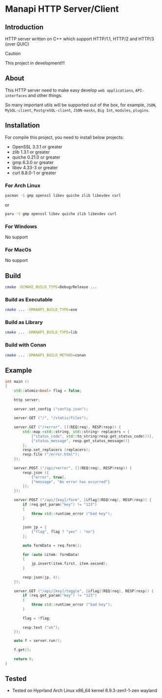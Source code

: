 # Manapi HTTP Server/Client

## Introduction
HTTP server written on C++ which support HTTP/1.1, HTTP/2 and HTTP/3 (over QUIC)

> [!CAUTION]
> This project in development!!!

## About
This HTTP server need to make easy develop `web applications`, `API-interfaces` and other things.

So many important utils will be supported out of the box, for example, `JSON`, `MySQL-client`, `PostgreSQL-client`, `JSON-masks`, `Big Int`, `modules`, `plugins`.

## Installation
For compile this project, you need to install below projects:
- OpenSSL 3.3.1 or greater
- zlib 1.3.1 or greater
- quiche 0.21.0 or greater
- gmp 6.3.0 or greater
- libev 4.33-3 or greater
- curl 8.8.0-1 or greater

### For Arch Linux
```bash
pacman -S gmp openssl libev quiche zlib libevdev curl
```

or 

```bash
paru -S gmp openssl libev quiche zlib libevdev curl
```

### For Windows

No support

### For MacOs

No support

## Build

```bash
cmake -DCMAKE_BUILD_TYPE=Debug/Release ...
```

### Build as Executable
```bash
cmake ... -DMANAPI_BUILD_TYPE=exe
```

### Build as Library
```bash
cmake ... -DMANAPI_BUILD_TYPE=lib
```

### Build with Conan
```bash
cmake ... -DMANAPI_BUILD_METHOD=conan
```

## Example

```c++
int main ()
{
    std::atomic<bool> flag = false;
    
    http server;
    
    server.set_config ("config.json");
    
    server.GET ("/", "/static/files");
    
    server.GET ("/+error", [](REQ(req), RESP(resp)) {
        std::map <std::string, std::string> replacers = {
            {"status_code", std::to_string(resp.get_status_code())},
            {"status_message", resp.get_status_message()}
        };
        resp.set_replacers (replacers);
        resp.file ("/error.html");
    });
    
    server.POST ("/api/+error", [](REQ(req), RESP(resp)) {
        resp.json ({
            {"error", true},
            {"message", "An error has occurred"}
        });
    });
    
    server.POST ("/api/[key]/form", [&flag](REQ(req), RESP(resp)) {
        if (req.get_param("key") != "123")
        {
            throw std::runtime_error ("bad key");
        }
        
        json jp = {
            {"flag", flag ? "yes" : "no"}
        };
        
        auto formData = req.form();
        
        for (auto &item: formData)
        {
            jp.insert(item.first, item.second);
        }
        
        resp.json(jp, 4);
    });
    
    server.GET ("/api/[key]/toggle", [&flag](REQ(req), RESP(resp)) {
        if (req.get_param("key") != "123")
        {
            throw std::runtime_error ("bad key");
        }
        
        flag = !flag;
        
        resp.text ("ok");
    });

    auto f = server.run();
    
    f.get();
    
    return 0;
}

```

## Tested
- Tested on Hyprland Arch Linux x86_64 kernel 6.9.3-zen1-1-zen wayland